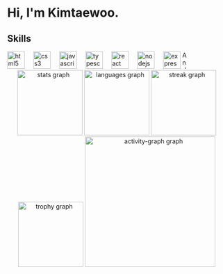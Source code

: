 <h1 align="left">Hi, I'm Kimtaewoo.</h1>

<h2 align="left">Skills</h2>
<div align="left">
  <img src="https://cdn.jsdelivr.net/gh/devicons/devicon/icons/html5/html5-original.svg" height="40" alt="html5 logo"  />
  <img width="12" />
  <img src="https://cdn.jsdelivr.net/gh/devicons/devicon/icons/css3/css3-original.svg" height="40" alt="css3 logo"  />
  <img width="12" />
  <img src="https://cdn.jsdelivr.net/gh/devicons/devicon/icons/javascript/javascript-original.svg" height="40" alt="javascript logo"  />
  <img width="12" />
  <img src="https://cdn.jsdelivr.net/gh/devicons/devicon/icons/typescript/typescript-original.svg" height="40" alt="typescript logo"  />
  <img width="12" />
  <img src="https://cdn.jsdelivr.net/gh/devicons/devicon/icons/react/react-original.svg" height="40" alt="react logo"  />
  <img width="12" />
  <img src="https://cdn.jsdelivr.net/gh/devicons/devicon/icons/nodejs/nodejs-original.svg" height="40" alt="nodejs logo"  />
  <img width="12" />
  <img src="https://cdn.jsdelivr.net/gh/devicons/devicon/icons/express/express-original.svg" height="40" alt="express logo"  />
  <img width="12 />
  <img
  src="https://cdn.jsdelivr.net/gh/devicons/devicon@v2.16.0/icons/android/android-original.svg"
  alt="Android Icon"
  width="40"
  height="40"
/>
</div>

<div align="center">
  <img src="https://github-readme-stats.vercel.app/api?username=fgepra&hide_title=false&hide_rank=false&show_icons=true&include_all_commits=true&count_private=true&disable_animations=false&theme=dracula&locale=en&hide_border=false&order=1" height="150" alt="stats graph"  />
  <img src="https://github-readme-stats.vercel.app/api/top-langs?username=fgepra&locale=en&hide_title=false&layout=compact&card_width=320&langs_count=5&theme=dracula&hide_border=false&size_weight=0.5&count_weight=0.5&order=2" height="150" alt="languages graph" />
  <img src="https://streak-stats.demolab.com/?user=fgepra&locale=en&mode=daily&theme=dracula&hide_border=false&border_radius=5&order=3" height="150" alt="streak graph"  />
  <img src="https://github-profile-trophy.vercel.app/?username=fgepra&theme=dracula&column=-1&row=1&margin-w=8&margin-h=8&no-bg=false&no-frame=false&order=4" height="150" alt="trophy graph"  />
  <img src="https://github-readme-activity-graph.vercel.app/graph?username=fgepra&radius=16&theme=react&area=true&order=5" height="300" alt="activity-graph graph"  />
</div>

###
